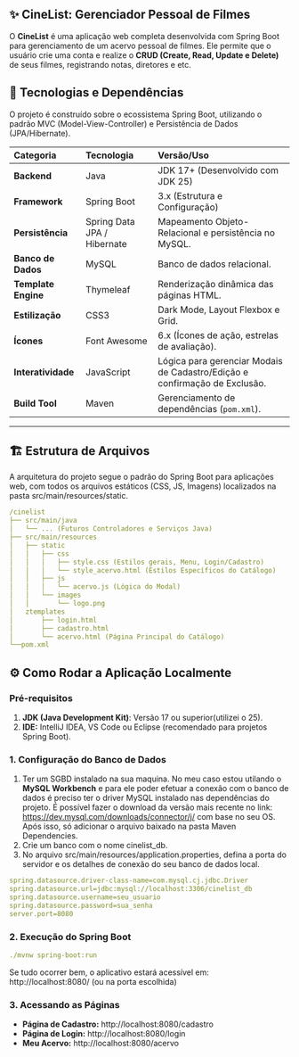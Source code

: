 ## ✨ CineList: Gerenciador Pessoal de Filmes

O **CineList** é uma aplicação web completa desenvolvida com Spring Boot para gerenciamento de um acervo pessoal de filmes. Ele permite que o usuário crie uma conta e realize o **CRUD (Create, Read, Update e Delete)** de seus filmes, registrando notas, diretores e etc.

## 🚀 Tecnologias e Dependências

O projeto é construído sobre o ecossistema Spring Boot, utilizando o padrão MVC (Model-View-Controller) e Persistência de Dados (JPA/Hibernate).

| Categoria | Tecnologia | Versão/Uso |
| :--- | :--- | :--- |
| **Backend** | Java | JDK 17+ (Desenvolvido com JDK 25) |
| **Framework** | Spring Boot | 3.x (Estrutura e Configuração) |
| **Persistência** | Spring Data JPA / Hibernate | Mapeamento Objeto-Relacional e persistência no MySQL. |
| **Banco de Dados** | MySQL | Banco de dados relacional. |
| **Template Engine**| Thymeleaf | Renderização dinâmica das páginas HTML. |
| **Estilização** | CSS3 | Dark Mode, Layout Flexbox e Grid. |
| **Ícones** | Font Awesome | 6.x (Ícones de ação, estrelas de avaliação). |
| **Interatividade** | JavaScript | Lógica para gerenciar Modais de Cadastro/Edição e confirmação de Exclusão. |
| **Build Tool** | Maven | Gerenciamento de dependências (`pom.xml`). |

---

## 🏗️ Estrutura de Arquivos

A arquitetura do projeto segue o padrão do Spring Boot para aplicações web, com todos os arquivos estáticos (CSS, JS, Imagens) localizados na pasta src/main/resources/static.
					
```yaml
/cinelist
├── src/main/java
│   └── ... (Futuros Controladores e Serviços Java)
├── src/main/resources
│   ├── static
│   │   ├── css
│   │   │   ├── style.css (Estilos gerais, Menu, Login/Cadastro)
│   │   │   └── style_acervo.html (Estilos Específicos do Catálogo)
│   │   ├── js
│   │   │   └── acervo.js (Lógica do Modal)
│   │   └── images
│   │       └── logo.png
│   ztemplates
│       ├── login.html
│       ├── cadastro.html
│       └── acervo.html (Página Principal do Catálogo)
└──pom.xml
```

## ⚙️ Como Rodar a Aplicação Localmente

### Pré-requisitos

1.  **JDK (Java Development Kit)**: Versão 17 ou superior(utilizei o 25).
2.  **IDE:** IntelliJ IDEA, VS Code ou Eclipse (recomendado para projetos Spring Boot).

### 1. Configuração do Banco de Dados

1.  Ter um SGBD instalado na sua maquina. No meu caso estou utilando o **MySQL Workbench** e para ele poder efetuar a conexão com o banco de dados é preciso ter o driver MySQL instalado nas dependências do projeto. É possível fazer o download da versão mais recente no link: https://dev.mysql.com/downloads/connector/j/ com base no seu OS. Após isso, só adicionar o arquivo baixado na pasta Maven Dependencies.
2.  Crie um banco com o nome cinelist_db.
3.  No arquivo src/main/resources/application.properties, defina a porta do servidor e os detalhes de conexão do seu banco de dados local.
```yaml
spring.datasource.driver-class-name=com.mysql.cj.jdbc.Driver
spring.datasource.url=jdbc:mysql://localhost:3306/cinelist_db
spring.datasource.username=seu_usuario
spring.datasource.password=sua_senha
server.port=8080
```
### 2. Execução do Spring Boot

```yaml
./mvnw spring-boot:run
```
Se tudo ocorrer bem, o aplicativo estará acessível em: http://localhost:8080/ (ou na porta escolhida)

### 3. Acessando as Páginas

* **Página de Cadastro:** http://localhost:8080/cadastro
* **Página de Login:** http://localhost:8080/login
* **Meu Acervo:** http://localhost:8080/acervo
